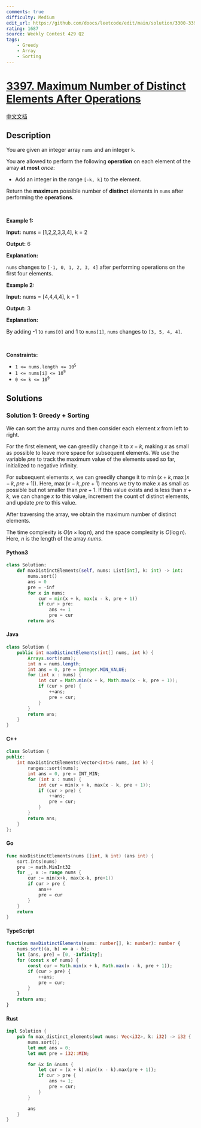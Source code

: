 ```yaml
---
comments: true
difficulty: Medium
edit_url: https://github.com/doocs/leetcode/edit/main/solution/3300-3399/3397.Maximum%20Number%20of%20Distinct%20Elements%20After%20Operations/README_EN.md
rating: 1687
source: Weekly Contest 429 Q2
tags:
    - Greedy
    - Array
    - Sorting
---
```


<!-- problem:start -->

# [3397. Maximum Number of Distinct Elements After Operations](https://leetcode.com/problems/maximum-number-of-distinct-elements-after-operations)

[中文文档](/solution/3300-3399/3397.Maximum%20Number%20of%20Distinct%20Elements%20After%20Operations/README.md)

## Description

<!-- description:start -->

<p>You are given an integer array <code>nums</code> and an integer <code>k</code>.</p>

<p>You are allowed to perform the following <strong>operation</strong> on each element of the array <strong>at most</strong> <em>once</em>:</p>

<ul>
	<li>Add an integer in the range <code>[-k, k]</code> to the element.</li>
</ul>

<p>Return the <strong>maximum</strong> possible number of <strong>distinct</strong> elements in <code>nums</code> after performing the <strong>operations</strong>.</p>

<p>&nbsp;</p>
<p><strong class="example">Example 1:</strong></p>

<div class="example-block">
<p><strong>Input:</strong> <span class="example-io">nums = [1,2,2,3,3,4], k = 2</span></p>

<p><strong>Output:</strong> <span class="example-io">6</span></p>

<p><strong>Explanation:</strong></p>

<p><code>nums</code> changes to <code>[-1, 0, 1, 2, 3, 4]</code> after performing operations on the first four elements.</p>
</div>

<p><strong class="example">Example 2:</strong></p>

<div class="example-block">
<p><strong>Input:</strong> <span class="example-io">nums = [4,4,4,4], k = 1</span></p>

<p><strong>Output:</strong> <span class="example-io">3</span></p>

<p><strong>Explanation:</strong></p>

<p>By adding -1 to <code>nums[0]</code> and 1 to <code>nums[1]</code>, <code>nums</code> changes to <code>[3, 5, 4, 4]</code>.</p>
</div>

<p>&nbsp;</p>
<p><strong>Constraints:</strong></p>

<ul>
	<li><code>1 &lt;= nums.length &lt;= 10<sup>5</sup></code></li>
	<li><code>1 &lt;= nums[i] &lt;= 10<sup>9</sup></code></li>
	<li><code>0 &lt;= k &lt;= 10<sup>9</sup></code></li>
</ul>

<!-- description:end -->

## Solutions

<!-- solution:start -->

### Solution 1: Greedy + Sorting

We can sort the array $\textit{nums}$ and then consider each element $x$ from left to right.

For the first element, we can greedily change it to $x - k$, making $x$ as small as possible to leave more space for subsequent elements. We use the variable $\textit{pre}$ to track the maximum value of the elements used so far, initialized to negative infinity.

For subsequent elements $x$, we can greedily change it to $\min(x + k, \max(x - k, \textit{pre} + 1))$. Here, $\max(x - k, \textit{pre} + 1)$ means we try to make $x$ as small as possible but not smaller than $\textit{pre} + 1$. If this value exists and is less than $x + k$, we can change $x$ to this value, increment the count of distinct elements, and update $\textit{pre}$ to this value.

After traversing the array, we obtain the maximum number of distinct elements.

The time complexity is $O(n \times \log n)$, and the space complexity is $O(\log n)$. Here, $n$ is the length of the array $\textit{nums}$.

<!-- tabs:start -->

#### Python3

```python
class Solution:
    def maxDistinctElements(self, nums: List[int], k: int) -> int:
        nums.sort()
        ans = 0
        pre = -inf
        for x in nums:
            cur = min(x + k, max(x - k, pre + 1))
            if cur > pre:
                ans += 1
                pre = cur
        return ans
```

#### Java

```java
class Solution {
    public int maxDistinctElements(int[] nums, int k) {
        Arrays.sort(nums);
        int n = nums.length;
        int ans = 0, pre = Integer.MIN_VALUE;
        for (int x : nums) {
            int cur = Math.min(x + k, Math.max(x - k, pre + 1));
            if (cur > pre) {
                ++ans;
                pre = cur;
            }
        }
        return ans;
    }
}
```

#### C++

```cpp
class Solution {
public:
    int maxDistinctElements(vector<int>& nums, int k) {
        ranges::sort(nums);
        int ans = 0, pre = INT_MIN;
        for (int x : nums) {
            int cur = min(x + k, max(x - k, pre + 1));
            if (cur > pre) {
                ++ans;
                pre = cur;
            }
        }
        return ans;
    }
};
```

#### Go

```go
func maxDistinctElements(nums []int, k int) (ans int) {
	sort.Ints(nums)
	pre := math.MinInt32
	for _, x := range nums {
		cur := min(x+k, max(x-k, pre+1))
		if cur > pre {
			ans++
			pre = cur
		}
	}
	return
}
```

#### TypeScript

```ts
function maxDistinctElements(nums: number[], k: number): number {
    nums.sort((a, b) => a - b);
    let [ans, pre] = [0, -Infinity];
    for (const x of nums) {
        const cur = Math.min(x + k, Math.max(x - k, pre + 1));
        if (cur > pre) {
            ++ans;
            pre = cur;
        }
    }
    return ans;
}
```

#### Rust

```rust
impl Solution {
    pub fn max_distinct_elements(mut nums: Vec<i32>, k: i32) -> i32 {
        nums.sort();
        let mut ans = 0;
        let mut pre = i32::MIN;

        for &x in &nums {
            let cur = (x + k).min((x - k).max(pre + 1));
            if cur > pre {
                ans += 1;
                pre = cur;
            }
        }

        ans
    }
}
```

<!-- tabs:end -->

<!-- solution:end -->

<!-- problem:end -->
